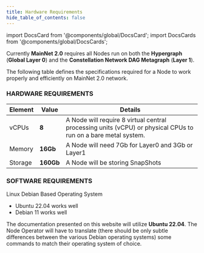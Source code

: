 ```yaml
---
title: Hardware Requirements
hide_table_of_contents: false
---
```


import DocsCard from '@components/global/DocsCard';
import DocsCards from '@components/global/DocsCards';

<head>
  <title>MainNet 2.0 Hardware Specs</title>
  <meta
    name="description"
    content="MainNet 2.0 Hardware Requirements"
  />
</head>

Currently **MainNet 2.0** requires all Nodes run on both the **Hypergraph** (**Global Layer 0**) and the **Constellation Network DAG Metagraph** (**Layer 1**). 

The following table defines the specifications required for a Node to work properly and efficiently on MainNet 2.0 network.


### HARDWARE REQUIREMENTS
| Element | Value	| Details |
| --- | --- | --- |
| vCPUs | **8** | A Node will require 8 virtual central processing units (vCPU) or physical CPUs to run on a bare metal system. |
| Memory | **16Gb** | A Node will need 7Gb for Layer0 and 3Gb or Layer1 |
| Storage | **160Gb** | A Node will be storing SnapShots |

### SOFTWARE REQUIREMENTS
Linux Debian Based Operating System
- Ubuntu 22.04 works well
- Debian 11 works well

The documentation presented on this website will utilize **Ubuntu 22.04**.  The Node Operator will have to translate (there should be only subtle differences between the various Debian operating systems) some commands to match their operating system of choice.